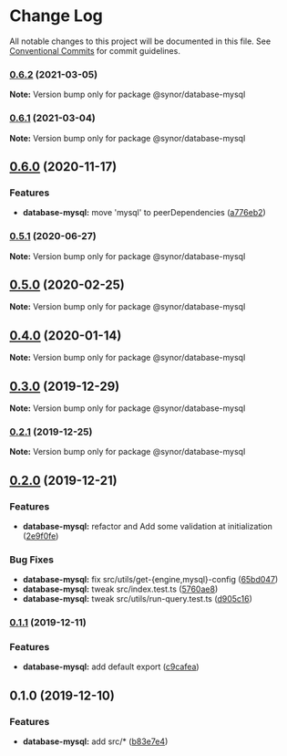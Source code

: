 # Change Log

All notable changes to this project will be documented in this file.
See [Conventional Commits](https://conventionalcommits.org) for commit guidelines.

### [0.6.2](https://github.com/Synor/synor/compare/@synor/database-mysql@0.6.1...@synor/database-mysql@0.6.2) (2021-03-05)

**Note:** Version bump only for package @synor/database-mysql





### [0.6.1](https://github.com/Synor/synor/compare/@synor/database-mysql@0.6.0...@synor/database-mysql@0.6.1) (2021-03-04)

**Note:** Version bump only for package @synor/database-mysql





## [0.6.0](https://github.com/Synor/synor/compare/@synor/database-mysql@0.5.1...@synor/database-mysql@0.6.0) (2020-11-17)


### Features

* **database-mysql:** move 'mysql' to peerDependencies ([a776eb2](https://github.com/Synor/synor/commit/a776eb227ab1a7e9fbdc1e1576a7ad344e0303c8))



### [0.5.1](https://github.com/Synor/synor/compare/@synor/database-mysql@0.5.0...@synor/database-mysql@0.5.1) (2020-06-27)

**Note:** Version bump only for package @synor/database-mysql





## [0.5.0](https://github.com/Synor/synor/compare/@synor/database-mysql@0.4.0...@synor/database-mysql@0.5.0) (2020-02-25)

**Note:** Version bump only for package @synor/database-mysql





## [0.4.0](https://github.com/Synor/synor/compare/@synor/database-mysql@0.3.0...@synor/database-mysql@0.4.0) (2020-01-14)

**Note:** Version bump only for package @synor/database-mysql





## [0.3.0](https://github.com/Synor/synor/compare/@synor/database-mysql@0.2.1...@synor/database-mysql@0.3.0) (2019-12-29)

**Note:** Version bump only for package @synor/database-mysql





### [0.2.1](https://github.com/Synor/synor/compare/@synor/database-mysql@0.2.0...@synor/database-mysql@0.2.1) (2019-12-25)

**Note:** Version bump only for package @synor/database-mysql





## [0.2.0](https://github.com/Synor/synor/compare/@synor/database-mysql@0.1.0...@synor/database-mysql@0.2.0) (2019-12-21)


### Features

* **database-mysql:** refactor and Add some validation at initialization ([2e9f0fe](https://github.com/Synor/synor/commit/2e9f0fe8c8bdc24dcbaacc8fdf37634762903221))

### Bug Fixes

* **database-mysql:** fix src/utils/get-{engine,mysql}-config ([65bd047](https://github.com/Synor/synor/commit/65bd0477bed9e9efb5e29513d13c414fbae7075a))
* **database-mysql:** tweak src/index.test.ts ([5760ae8](https://github.com/Synor/synor/commit/5760ae832f7b7f78080a9ffe0d566a624eed72b3))
* **database-mysql:** tweak src/utils/run-query.test.ts ([d905c16](https://github.com/Synor/synor/commit/d905c1664875d626eb0c53d00ccb22c49923ebed))



### [0.1.1](https://github.com/Synor/synor/compare/@synor/database-mysql@0.1.0...@synor/database-mysql@0.1.1) (2019-12-11)


### Features

* **database-mysql:** add default export ([c9cafea](https://github.com/Synor/synor/commit/c9cafea4db60eaffa738c098b3ad4b9d08485050))



## 0.1.0 (2019-12-10)


### Features

* **database-mysql:** add src/* ([b83e7e4](https://github.com/Synor/synor/commit/b83e7e48a8cf0220ed0b477c71c98e077e60f266))
